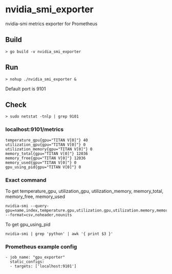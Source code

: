 # nvidia_smi_exporter

nvidia-smi metrics exporter for Prometheus

## Build
```
> go build -v nvidia_smi_exporter
```

## Run
```
> nohup ./nvidia_smi_exporter &
```
Default port is 9101

## Check
```
> sudo netstat -tnlp | grep 9101
```

### localhost:9101/metrics
```
temperature_gpu{gpu="TITAN V[0]"} 40
utilization_gpu{gpu="TITAN V[0]"} 0
utilization_memory{gpu="TITAN V[0]"} 0
memory_total{gpu="TITAN V[0]"} 12036
memory_free{gpu="TITAN V[0]"} 12036
memory_used{gpu="TITAN V[0]"} 0
gpu_using_pid{gpu="TITAN V[0]"} 0
```

### Exact command

To get temperature_gpu, utilization_gpu, utilization_memory, memory_total, memory_free, memory_used
```
nvidia-smi --query-gpu=name,index,temperature.gpu,utilization.gpu,utilization.memory,memory.total,memory.free,memory.used --format=csv,noheader,nounits
```

To get gpu_using_pid
```
nvidia-smi | grep 'python' | awk '{ print $3 }'
```

### Prometheus example config

```
- job_name: "gpu_exporter"
  static_configs:
  - targets: ['localhost:9101']
```

